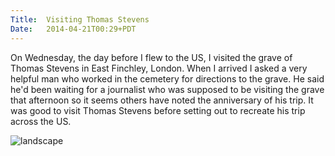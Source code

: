 ```yaml
---
Title:	Visiting Thomas Stevens
Date:	2014-04-21T00:29+PDT
---
```


On Wednesday, the day before I flew to the US, I visited the grave of Thomas Stevens in East Finchley, London. When I arrived I asked a very helpful man who worked in the cemetery for directions to the grave. He said he'd been waiting for a journalist who was supposed to be visiting the grave that afternoon so it seems others have noted the anniversary of his trip. It was good to visit Thomas Stevens before setting out to recreate his trip across the US.


![landscape](https://www.flickr.com/photos/astronomyblog/13944244613/ "Paying tribute at Thomas Stevens' grave in East Finchley")